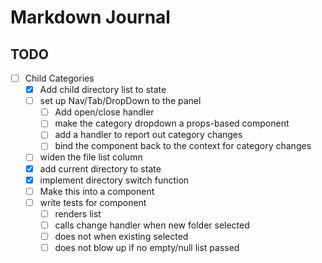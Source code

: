 # Markdown Journal


## TODO

- [ ] Child Categories
	- [x] Add child directory list to state
	- [ ] set up Nav/Tab/DropDown to the panel
		- [ ] Add open/close handler
		- [ ] make the category dropdown a props-based component
		- [ ] add a handler to report out category changes
		- [ ] bind the component back to the context for category changes
	- [ ] widen the file list column
	- [x] add current directory to state
	- [x] implement directory switch function
	- [ ] Make this into a component
	- [ ] write tests for component
		- [ ] renders list
		- [ ] calls change handler when new folder selected
		- [ ] does not when existing selected
		- [ ] does not blow up if no empty/null list passed
